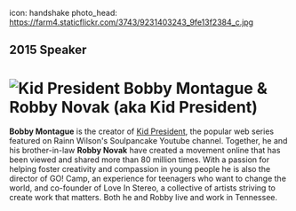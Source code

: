 icon: handshake
photo_head: https://farm4.staticflickr.com/3743/9231403243_9fe13f2384_c.jpg

## 2015 Speaker

# ![Kid President](http://imgs.wds.fm/kid-president-round.png) Bobby Montague & Robby Novak (aka Kid President)

<div class="zig-zags_blue"></div>

**Bobby Montague** is the creator of [Kid President](https://www.youtube.com/playlist?list=PLzvRx_johoA-YabI6FWcU-jL6nKA1Um-t), the popular web series featured on Rainn Wilson's Soulpancake Youtube channel. Together, he and his brother-in-law **Robby Novak** have created a movement online that has been viewed and shared more than 80 million times. With a passion for helping foster creativity and compassion in young people he is also the director of GO! Camp, an experience for teenagers who want to change the world, and co-founder of Love In Stereo, a collective of artists striving to create work that matters. Both he and Robby live and work in Tennessee.
